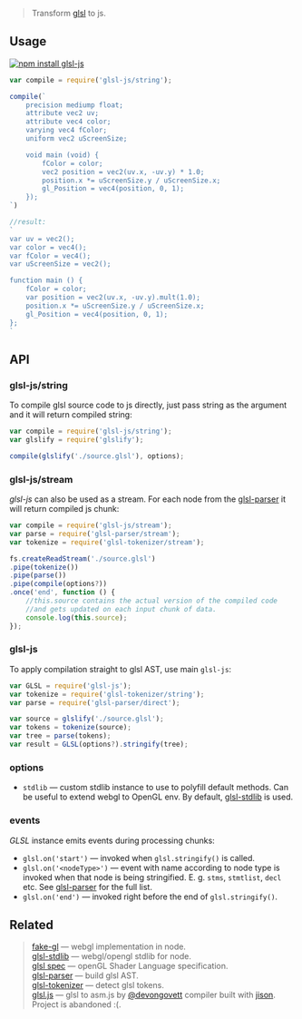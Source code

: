 > Transform [glsl](https://www.opengl.org/documentation/glsl/) to js.

## Usage

[![npm install glsl-js](https://nodei.co/npm/glsl-js.png?mini=true)](https://npmjs.org/package/glsl-js/)

```js
var compile = require('glsl-js/string');

compile(`
	precision mediump float;
	attribute vec2 uv;
	attribute vec4 color;
	varying vec4 fColor;
	uniform vec2 uScreenSize;

	void main (void) {
		fColor = color;
		vec2 position = vec2(uv.x, -uv.y) * 1.0;
		position.x *= uScreenSize.y / uScreenSize.x;
		gl_Position = vec4(position, 0, 1);
	});
`)

//result:
`
var uv = vec2();
var color = vec4();
var fColor = vec4();
var uScreenSize = vec2();

function main () {
	fColor = color;
	var position = vec2(uv.x, -uv.y).mult(1.0);
	position.x *= uScreenSize.y / uScreenSize.x;
	gl_Position = vec4(position, 0, 1);
};
`
```


## API

### glsl-js/string

To compile glsl source code to js directly, just pass string as the argument and it will return compiled string:

```js
var compile = require('glsl-js/string');
var glslify = require('glslify');

compile(glslify('./source.glsl'), options);
```

### glsl-js/stream

_glsl-js_ can also be used as a stream. For each node from the [glsl-parser](http://stack.gl/packages/#stackgl/glsl-parser) it will return compiled js chunk:

```js
var compile = require('glsl-js/stream');
var parse = require('glsl-parser/stream');
var tokenize = require('glsl-tokenizer/stream');

fs.createReadStream('./source.glsl')
.pipe(tokenize())
.pipe(parse())
.pipe(compile(options?))
.once('end', function () {
	//this.source contains the actual version of the compiled code
	//and gets updated on each input chunk of data.
	console.log(this.source);
});
```

### glsl-js

To apply compilation straight to glsl AST, use main `glsl-js`:

```js
var GLSL = require('glsl-js');
var tokenize = require('glsl-tokenizer/string');
var parse = require('glsl-parser/direct');

var source = glslify('./source.glsl');
var tokens = tokenize(source);
var tree = parse(tokens);
var result = GLSL(options?).stringify(tree);
```

### options

* `stdlib` — custom stdlib instance to use to polyfill default methods. Can be useful to extend webgl to OpenGL env. By default, [glsl-stdlib](https://github.com/dfcreative/glsl-stdlib) is used.


### events

_GLSL_ instance emits events during processing chunks:

* `glsl.on('start')` — invoked when `glsl.stringify()` is called.
* `glsl.on('<nodeType>')` — event with name according to node type is invoked when that node is being stringified. E. g. `stms`, `stmtlist`, `decl` etc. See [glsl-parser](https://github.com/stackgl/glsl-parser) for the full list.
* `glsl.on('end')` — invoked right before the end of `glsl.stringify()`.


## Related

> [fake-gl](https://npmjs.org/package/fake-gl) — webgl implementation in node.</br>
> [glsl-stdlib](https://npmjs.org/package/glsl-stdlib) — webgl/opengl stdlib for node.</br>
> [glsl spec](https://www.opengl.org/documentation/glsl/) — openGL Shader Language specification.</br>
> [glsl-parser](http://stack.gl/packages/#stackgl/glsl-parser) — build glsl AST.</br>
> [glsl-tokenizer](http://stack.gl/packages/#stackgl/glsl-tokenizer) — detect glsl tokens.</br>
> [glsl.js](https://npmjs.org/package/glsl) — glsl to asm.js by [@devongovett](https://github.com/devongovett) compiler built with [jison](https://npmjs.org/package/jison). Project is abandoned :(.</br>